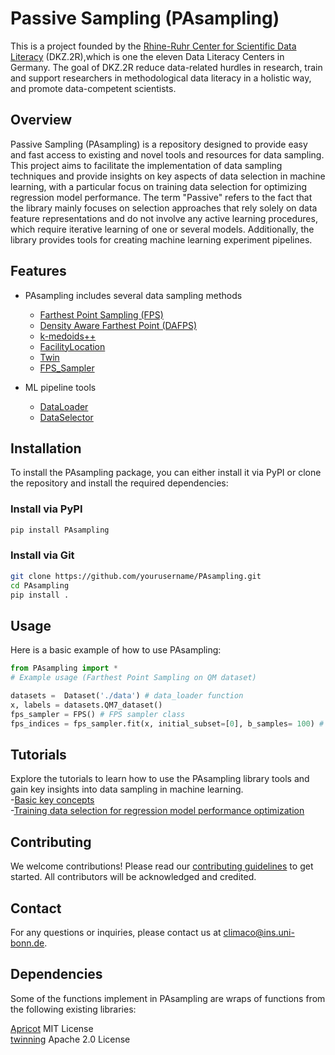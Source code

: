 # Passive Sampling (PAsampling)
This is a project founded  by the [Rhine-Ruhr Center for Scientific Data Literacy](https://www.dkz2r.de/) (DKZ.2R),which is one the eleven Data Literacy Centers in Germany. The goal of DKZ.2R reduce data-related hurdles in research, train and support researchers in methodological data literacy in a holistic way, and promote data-competent scientists. 

## Overview
Passive Sampling (PAsampling) is a repository designed to provide easy and fast access to existing and novel tools and resources for data sampling. This project aims to facilitate the implementation of data sampling techniques and provide insights on key aspects of data selection in machine learning, with a particular focus on training data selection for optimizing regression model performance. The term "Passive" refers to the fact that the library mainly focuses on selection approaches that rely solely on data feature representations and do not involve any active learning procedures, which require iterative learning of one or several models. Additionally, the library provides tools for creating machine learning experiment pipelines.

## Features

- PAsampling includes several data sampling methods
    - [Farthest Point Sampling (FPS)](./PAsampling/native_functions/fps.py)  
    - [Density Aware Farthest Point (DAFPS)](./PAsampling/native_functions/da_fps.py) 
    - [k-medoids++](./PAsampling/wrappers/kmedoids_sampler.py)
    - [FacilityLocation](./PAsampling/wrappers/facility_location_sampler.py)
    - [Twin](./PAsampling/wrappers/twin_sampler.py)
    - [FPS_Sampler](./PAsampling/wrappers/modified_samplers.py)

- ML pipeline tools
    - [DataLoader](./PAsampling/utils/data_loader.py)
    - [DataSelector](./PAsampling/utils/data_selection.py)

## Installation


To install the PAsampling package, you can either install it via PyPI or clone the repository and install the required dependencies:

### Install via PyPI
```bash
pip install PAsampling
```

### Install via Git
```bash
git clone https://github.com/yourusername/PAsampling.git
cd PAsampling
pip install .
```

## Usage

Here is a basic example of how to use PAsampling:

```python
from PAsampling import *
# Example usage (Farthest Point Sampling on QM dataset)

datasets =  Dataset('./data') # data_loader function
x, labels = datasets.QM7_dataset()
fps_sampler = FPS() # FPS sampler class
fps_indices = fps_sampler.fit(x, initial_subset=[0], b_samples= 100) # Fit FPS to data matrix
```

## Tutorials
Explore the tutorials to learn how to use the PAsampling library tools and gain key insights into data sampling in machine learning.\
    -[Basic key concepts](./PAsampling/Tutorials/basic_concepts.ipynb)\
    -[Training data selection for regression model performance optimization](./PAsampling/Tutorials/Training_data_selection.ipynb)


## Contributing

We welcome contributions! Please read our [contributing guidelines](CONTRIBUTING.md) to get started. All contributors will be acknowledged and credited.


## Contact

For any questions or inquiries, please contact us at [climaco@ins.uni-bonn.de](mailto:climaco@ins.uni-bonn.de).

## Dependencies
Some of the functions implement in PAsampling are wraps of functions from the following existing libraries:

[Apricot](https://github.com/jmschrei/apricot) MIT License\
[twinning](https://github.com/avkl/twinning) Apache 2.0 License
    



